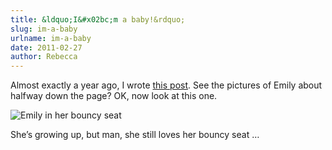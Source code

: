 ```yaml
---
title: &ldquo;I&#x02bc;m a baby!&rdquo;
slug: im-a-baby
urlname: im-a-baby
date: 2011-02-27
author: Rebecca
---
```

Almost exactly a year ago, I wrote [this post][a]. See the pictures of Emily
about halfway down the page? OK, now look at this one.

<img src="{static}/images/2011-02-26-emily.jpg" alt="Emily in her bouncy seat" class="img-fluid rounded">

She&#x02bc;s growing up, but man, she still loves her bouncy seat &hellip;

[a]: {filename}/2010-02-25-not-a-boring-weather-post.md
